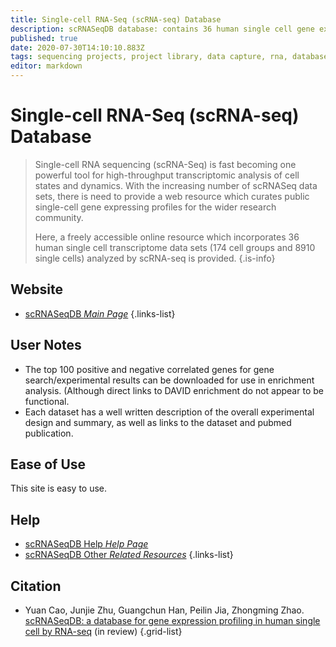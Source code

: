 ```yaml
---
title: Single-cell RNA-Seq (scRNA-seq) Database
description: scRNASeqDB database: contains 36 human single cell gene expression data sets collected from Gene Expression Omnibus (GEO), involving 8910 cells from 174 cell groups
published: true
date: 2020-07-30T14:10:10.883Z
tags: sequencing projects, project library, data capture, rna, database, transcriptomics, resource, co-expression, browser, data visualization, eukaryota, enrichment
editor: markdown
---
```


# Single-cell RNA-Seq (scRNA-seq) Database

> Single-cell RNA sequencing (scRNA-Seq) is fast becoming one powerful tool for high-throughput transcriptomic analysis of cell states and dynamics. With the increasing number of scRNASeq data sets, there is need to provide a web resource which curates public single-cell gene expressing profiles for the wider research community. 
>
> Here, a freely accessible online resource which incorporates 36 human single cell transcriptome data sets (174 cell groups and 8910 single cells) analyzed by scRNA-seq is provided.
{.is-info}
 
## Website 

- [scRNASeqDB *Main Page*](https://bioinfo.uth.edu/scrnaseqdb/index.php?r=site/index&csrt=10266486991585212369)
 {.links-list}



## User Notes

- The top 100 positive and negative correlated genes for gene search/experimental results can be downloaded for use in enrichment analysis. (Although direct links to DAVID enrichment do not appear to be functional.
- Each dataset has a well written description of the overall experimental design and summary, as well as links to the dataset and pubmed publication.

## Ease of Use

This site is easy to use. 

## Help

- [scRNASeqDB Help *Help Page*](https://bioinfo.uth.edu/scrnaseqdb/index.php?r=help/intro&csrt=5488992772079588396)
- [scRNASeqDB Other *Related Resources*](https://bioinfo.uth.edu/scrnaseqdb/index.php?r=resource/index&csrt=5488992772079588396)
{.links-list}

## Citation 

- Yuan Cao, Junjie Zhu, Guangchun Han, Peilin Jia, Zhongming Zhao. [scRNASeqDB: a database for gene expression profiling in human single cell by RNA-seq](https://www.biorxiv.org/content/10.1101/104810v1) (in review)
{.grid-list}